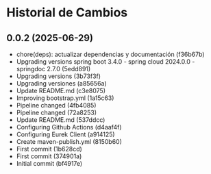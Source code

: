 # Historial de Cambios

## 0.0.2 (2025-06-29)
- chore(deps): actualizar dependencias y documentación (f36b67b)
- Upgrading versions spring boot 3.4.0 - spring cloud 2024.0.0 - springdoc 2.7.0 (5edd891)
- Upgrading versions (3b73f3f)
- Upgrading versiones (a85656a)
- Update README.md (c3e8075)
- Improving bootstrap.yml (1a15c63)
- Pipeline changed (4fb4085)
- Pipeline changed (72a8253)
- Update README.md (537ddcc)
- Configuring Github Actions (d4aaf4f)
- Configuring Eurek Client (a914125)
- Create maven-publish.yml (8150b60)
- First commit (1b628cd)
- First commit (374901a)
- Initial commit (bf4917e)